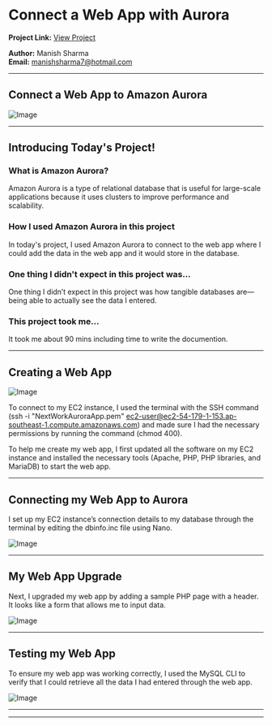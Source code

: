 # Connect a Web App with Aurora

**Project Link:** [View Project](http://learn.nextwork.org/projects/aws-databases-webapp)

**Author:** Manish Sharma  
**Email:** manishsharma7@hotmail.com

---

## Connect a Web App to Amazon Aurora

![Image](http://learn.nextwork.org/elated_cyan_peaceful_duck/uploads/aws-databases-webapp_1709b26b)

---

## Introducing Today's Project!

### What is Amazon Aurora?

Amazon Aurora is a type of relational database that is useful for large-scale applications because it uses clusters to improve performance and scalability.

### How I used Amazon Aurora in this project

In today's project, I used Amazon Aurora to connect to the web app where I could add the data in the web app and it would store in the database.

### One thing I didn't expect in this project was...

One thing I didn’t expect in this project was how tangible databases are—being able to actually see the data I entered.

### This project took me...

It took me about 90 mins including time to write the documention. 

---

## Creating a Web App

![Image](http://learn.nextwork.org/elated_cyan_peaceful_duck/uploads/aws-databases-webapp_b7999168)

To connect to my EC2 instance, I used the terminal with the SSH command (ssh -i "NextWorkAuroraApp.pem" ec2-user@ec2-54-179-1-153.ap-southeast-1.compute.amazonaws.com) and made sure I had the necessary permissions by running the command (chmod 400).

To help me create my web app, I first updated all the software on my EC2 instance and installed the necessary tools (Apache, PHP, PHP libraries, and MariaDB) to start the web app.

---

## Connecting my Web App to Aurora

I set up my EC2 instance’s connection details to my database through the terminal by editing the dbinfo.inc file using Nano.

![Image](http://learn.nextwork.org/elated_cyan_peaceful_duck/uploads/aws-databases-webapp_1709b25b)

---

## My Web App Upgrade

Next, I upgraded my web app by adding a sample PHP page with a header. It looks like a form that allows me to input data.

![Image](http://learn.nextwork.org/elated_cyan_peaceful_duck/uploads/aws-databases-webapp_2709b25b)

---

## Testing my Web App

To ensure my web app was working correctly, I used the MySQL CLI to verify that I could retrieve all the data I had entered through the web app.

![Image](http://learn.nextwork.org/elated_cyan_peaceful_duck/uploads/aws-databases-webapp_1409z22b)

---

---
